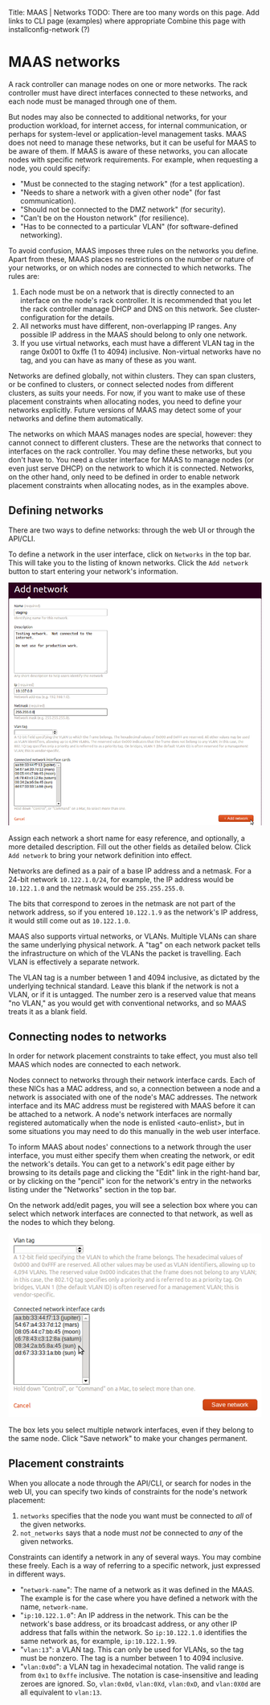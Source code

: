 Title: MAAS | Networks
TODO:  There are too many words on this page.
       Add links to CLI page (examples) where appropriate
       Combine this page with installconfig-network (?)


# MAAS networks

A rack controller can manage nodes on one or more networks. The rack controller
must have direct interfaces connected to these networks, and each node must be
managed through one of them.

But nodes may also be connected to additional networks, for your production
workload, for internet access, for internal communication, or perhaps for
system-level or application-level management tasks. MAAS does not need to
manage these networks, but it can be useful for MAAS to be aware of them. If
MAAS is aware of these networks, you can allocate nodes with specific network
requirements. For example, when requesting a node, you could specify:

- "Must be connected to the staging network" (for a test application).
- "Needs to share a network with a given other node" (for fast
  communication).
- "Should not be connected to the DMZ network" (for security).
- "Can't be on the Houston network" (for resilience).
- "Has to be connected to a particular VLAN" (for software-defined
  networking).

To avoid confusion, MAAS imposes three rules on the networks you define. Apart
from these, MAAS places no restrictions on the number or nature of your
networks, or on which nodes are connected to which networks. The rules are:

1. Each node must be on a network that is directly connected to an interface on
   the node's rack controller. It is recommended that you let the rack controller
   manage DHCP and DNS on this network. See cluster-configuration for the details.
1. All networks must have different, non-overlapping IP ranges. Any possible IP
   address in the MAAS should belong to only one network.
1. If you use virtual networks, each must have a different VLAN tag in the
   range 0x001 to 0xffe (1 to 4094) inclusive. Non-virtual networks have no tag,
   and you can have as many of these as you want.

Networks are defined globally, not within clusters. They can span clusters, or
be confined to clusters, or connect selected nodes from different clusters, as
suits your needs. For now, if you want to make use of these placement
constraints when allocating nodes, you need to define your networks explicitly.
Future versions of MAAS may detect some of your networks and define them
automatically.

The networks on which MAAS manages nodes are special, however: they cannot
connect to different clusters. These are the networks that connect to
interfaces on the rack controller. You may define these networks, but you
don't have to. You need a cluster interface for MAAS to manage nodes (or even
just serve DHCP) on the network to which it is connected. Networks, on the
other hand, only need to be defined in order to enable network placement
constraints when allocating nodes, as in the examples above.


## Defining networks

There are two ways to define networks: through the web UI or through the
API/CLI.

To define a network in the user interface, click on `Networks` in the top bar.
This will take you to the listing of known networks. Click the `Add network`
button to start entering your network's information.

![image](./media/add-network.png)

Assign each network a short name for easy reference, and optionally, a more
detailed description. Fill out the other fields as detailed below. Click `Add
network` to bring your network definition into effect.

Networks are defined as a pair of a base IP address and a netmask. For a 24-bit
network `10.122.1.0/24`, for example, the IP address would be `10.122.1.0` and
the netmask would be `255.255.255.0`.

The bits that correspond to zeroes in the netmask are not part of the network
address, so if you entered `10.122.1.9` as the network's IP address, it would
still come out as `10.122.1.0`.

MAAS also supports virtual networks, or VLANs. Multiple VLANs can share the
same underlying physical network. A "tag" on each network packet tells the
infrastructure on which of the VLANs the packet is travelling. Each VLAN is
effectively a separate network.

The VLAN tag is a number between 1 and 4094 inclusive, as dictated by the
underlying technical standard. Leave this blank if the network is not a VLAN,
or if it is untagged. The number zero is a reserved value that means "no VLAN,"
as you would get with conventional networks, and so MAAS treats it as a blank
field.


## Connecting nodes to networks

In order for network placement constraints to take effect, you must also tell
MAAS which nodes are connected to each network.

Nodes connect to networks through their network interface cards. Each of these
NICs has a MAC address, and so, a connection between a node and a network is
associated with one of the node's MAC addresses. The network interface and its
MAC address must be registered with MAAS before it can be attached to a
network. A node's network interfaces are normally registered automatically when
the node is enlisted \<auto-enlist\>, but in some situations you may need to do
this manually in the web user interface.

To inform MAAS about nodes' connections to a network through the user
interface, you must either specify them when creating the network, or edit the
network's details. You can get to a network's edit page either by browsing to
its details page and clicking the "Edit" link in the right-hand bar, or by
clicking on the "pencil" icon for the network's entry in the networks listing
under the "Networks" section in the top bar.

On the network add/edit pages, you will see a selection box where you can
select which network interfaces are connected to that network, as well as the
nodes to which they belong.

![image](./media/connect-nodes-to-network.png)

The box lets you select multiple network interfaces, even if they belong to the
same node. Click "Save network" to make your changes permanent.


## Placement constraints

When you allocate a node through the API/CLI, or search for nodes in the web
UI, you can specify two kinds of constraints for the node's network placement:

1. `networks` specifies that the node you want must be connected to *all* of
   the given networks.
1. `not_networks` says that a node must *not* be connected to *any* of the
   given networks.

Constraints can identify a network in any of several ways. You may combine
these freely. Each is a way of referring to a specific network, just expressed
in different ways.

- "`network-name`": The name of a network as it was defined in the MAAS. The
  example is for the case where you have defined a network with the name,
`network-name`.
- "`ip:10.122.1.0`": An IP address in the network. This can be the network's
  base address, or its broadcast address, or any other IP address that falls
within the network. So `ip:10.122.1.0` identifies the same network as, for
example, `ip:10.122.1.99`.
- "`vlan:13`": a VLAN tag. This can only be used for VLANs, so the tag must
  be nonzero. The tag is a number between 1 to 4094 inclusive.
- "`vlan:0x0d`": a VLAN tag in hexadecimal notation. The valid range is from
  `0x1` to `0xffe` inclusive. The notation is case-insensitive and leading
  zeroes are ignored. So, `vlan:0x0d`, `vlan:0Xd`, `vlan:0xD`, and `vlan:0X0d`
  are all equivalent to `vlan:13`.
